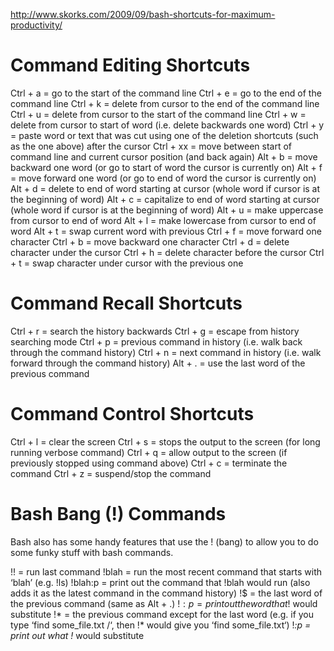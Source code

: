 http://www.skorks.com/2009/09/bash-shortcuts-for-maximum-productivity/

# Command Editing Shortcuts

Ctrl + a  = go to the start of the command line
Ctrl + e  = go to the end of the command line
Ctrl + k  = delete from cursor to the end of the command line
Ctrl + u  = delete from cursor to the start of the command line
Ctrl + w  = delete from cursor to start of word (i.e. delete backwards one word)
Ctrl + y  = paste word or text that was cut using one of the deletion shortcuts (such as the one above) after the cursor
Ctrl + xx = move between start of command line and current cursor position (and back again)
Alt + b   = move backward one word (or go to start of word the cursor is currently on)
Alt + f   = move forward one word (or go to end of word the cursor is currently on)
Alt + d   = delete to end of word starting at cursor (whole word if cursor is at the beginning of word)
Alt + c   = capitalize to end of word starting at cursor (whole word if cursor is at the beginning of word)
Alt + u   = make uppercase from cursor to end of word
Alt + l   = make lowercase from cursor to end of word
Alt + t   = swap current word with previous
Ctrl + f  = move forward one character
Ctrl + b  = move backward one character
Ctrl + d  = delete character under the cursor
Ctrl + h  = delete character before the cursor
Ctrl + t  = swap character under cursor with the previous one

# Command Recall Shortcuts

Ctrl + r = search the history backwards
Ctrl + g = escape from history searching mode
Ctrl + p = previous command in history (i.e. walk back through the command history)
Ctrl + n = next command in history (i.e. walk forward through the command history)
Alt + .  = use the last word of the previous command

# Command Control Shortcuts

Ctrl + l = clear the screen
Ctrl + s = stops the output to the screen (for long running verbose command)
Ctrl + q = allow output to the screen (if previously stopped using command above)
Ctrl + c = terminate the command
Ctrl + z = suspend/stop the command

# Bash Bang (!) Commands

Bash also has some handy features that use the ! (bang) to allow you to do some funky stuff with bash commands.

!!      = run last command
!blah   = run the most recent command that starts with ‘blah’ (e.g. !ls)
!blah:p = print out the command that !blah would run (also adds it as the latest command in the command history)
!$      = the last word of the previous command (same as Alt + .)
!$:p    = print out the word that !$ would substitute
!*      = the previous command except for the last word (e.g. if you type ‘find some_file.txt /‘, then !* would give you ‘find some_file.txt‘)
!*:p    = print out what !* would substitute

